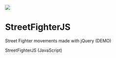 ![](https://lh3.googleusercontent.com/0s-BBXndI95bbBzGj7QS0OocvgZHMDDyU8xXt_9-GSR7cMlu2yJeeV7Az67WTIMyiPJ8uDFamxZ-w7XNdWFNioHculoQeLgn89GOhNFRytrZc_lnpJOIau6j-oayAmTRvim1JgBDC7_fYYtCe1mvwX9aEIy-gl4qVO2MLwlLT9xvSYQ-OPNFIWIg5Ol3P8PRtEZcbqiQ8I3m-Xl-EW9T2D3YHg-_dsY2W0l8JEt6bZB2znsw2fy0lcSMgRcZIhwUAT-BuEYkfN7Ydm3o2Y2Et-l5KZaVuBDesh27ZYHwz7gCIggDCEdPivTn4SpmarWlBw12YaycI0OggIxvLw73fj7MZ2xEQnwYkRtM_ClGCcWYmvBKeo3a7wdNV9LSTIH2XMd22aW0jfuDVCez8j20ktckYILpJwHPbPMN6Yy52Q_Nau0DREWgAZjZy0Fxh8iNwYgV3CHUEHQ0UZqBt_59RPqaHlsKzlQY6go-DhVs1PDVg-oRmNqzAclPRARgawQ0Z9_dxa2BJ9C2nsnlkZw2L530vA1ti58lh3IgWcgY6BrRtqrX1vo8LFr6ChLFbNq7=w1440-h803)

# StreetFighterJS
Street Fighter movements made with jQuery (DEMO)

StreetFighterJS (JavaScript)

